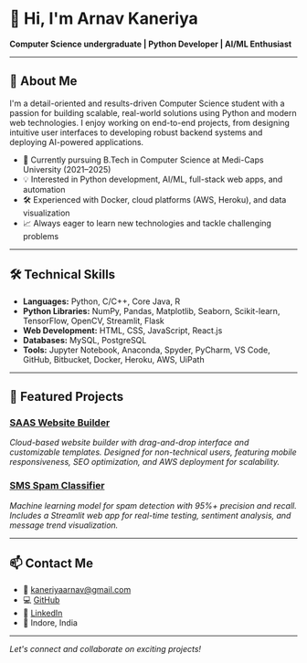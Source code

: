 # 👋 Hi, I'm Arnav Kaneriya

**Computer Science undergraduate | Python Developer | AI/ML Enthusiast**

---

## 🚀 About Me

I'm a detail-oriented and results-driven Computer Science student with a passion for building scalable, real-world solutions using Python and modern web technologies. I enjoy working on end-to-end projects, from designing intuitive user interfaces to developing robust backend systems and deploying AI-powered applications.

- 🌱 Currently pursuing B.Tech in Computer Science at Medi-Caps University (2021–2025)
- 💡 Interested in Python development, AI/ML, full-stack web apps, and automation
- 🛠️ Experienced with Docker, cloud platforms (AWS, Heroku), and data visualization
- 📈 Always eager to learn new technologies and tackle challenging problems

---

## 🛠️ Technical Skills

- **Languages:** Python, C/C++, Core Java, R
- **Python Libraries:** NumPy, Pandas, Matplotlib, Seaborn, Scikit-learn, TensorFlow, OpenCV, Streamlit, Flask
- **Web Development:** HTML, CSS, JavaScript, React.js
- **Databases:** MySQL, PostgreSQL
- **Tools:** Jupyter Notebook, Anaconda, Spyder, PyCharm, VS Code, GitHub, Bitbucket, Docker, Heroku, AWS, UiPath

---

## 📂 Featured Projects

### [SAAS Website Builder](#)
*Cloud-based website builder with drag-and-drop interface and customizable templates. Designed for non-technical users, featuring mobile responsiveness, SEO optimization, and AWS deployment for scalability.*

### [SMS Spam Classifier](#)
*Machine learning model for spam detection with 95%+ precision and recall. Includes a Streamlit web app for real-time testing, sentiment analysis, and message trend visualization.*

---

## 📫 Contact Me

- 📧 [kaneriyaarnav@gmail.com](mailto:kaneriyaarnav@gmail.com)
- 💻 [GitHub](https://github.com/Arnav-techh)
- 🔗 [LinkedIn](https://linkedin.com/in/arnav-kaneriya)
- 📍 Indore, India

---

*Let's connect and collaborate on exciting projects!*
